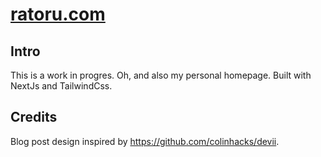 # [ratoru.com](https://ratoru.com/)

## Intro

This is a work in progres. Oh, and also my personal homepage. Built with NextJs and TailwindCss.

## Credits

Blog post design inspired by https://github.com/colinhacks/devii.
